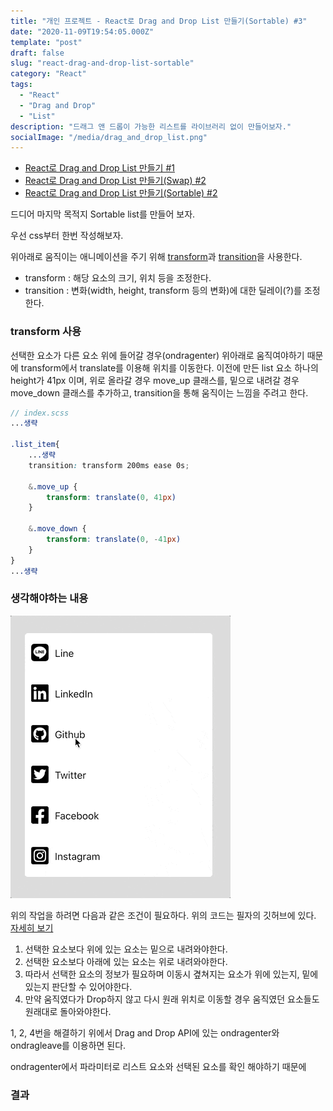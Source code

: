 ```yaml
---
title: "개인 프로젝트 - React로 Drag and Drop List 만들기(Sortable) #3"
date: "2020-11-09T19:54:05.000Z"
template: "post"
draft: false
slug: "react-drag-and-drop-list-sortable"
category: "React"
tags:
  - "React"
  - "Drag and Drop"
  - "List"
description: "드래그 앤 드롭이 가능한 리스트를 라이브러리 없이 만들어보자."
socialImage: "/media/drag_and_drop_list.png"
---
```


- [React로 Drag and Drop List 만들기 #1](/posts/react-drag-and-drop-list)
- [React로 Drag and Drop List 만들기(Swap) #2](/posts/react-drag-and-drop-list-2)
- [React로 Drag and Drop List 만들기(Sortable) #2](/posts/react-drag-and-drop-list-sortable)

드디어 마지막 목적지 Sortable list를 만들어 보자.

우선 css부터 한번 작성해보자.

위아래로 움직이는 애니메이션을 주기 위해 [transform](https://developer.mozilla.org/ko/docs/Web/CSS/transform)과 [transition](https://developer.mozilla.org/ko/docs/Web/CSS/transition)을 사용한다.

- transform : 해당 요소의 크기, 위치 등을 조정한다.
- transition : 변화(width, height, transform 등의 변화)에 대한 딜레이(?)를 조정한다.

### transform 사용
선택한 요소가 다른 요소 위에 들어갈 경우(ondragenter) 위아래로 움직여야하기 때문에 transform에서 translate를 이용해 위치를 이동한다. 이전에 만든 list 요소 하나의 height가 41px 이며, 위로 올라갈 경우 move\_up 클래스를, 밑으로 내려갈 경우 move\_down 클래스를 추가하고, transition을 통해 움직이는 느낌을 주려고 한다.

``` scss
// index.scss
...생략

.list_item{
    ...생략
    transition: transform 200ms ease 0s;

    &.move_up {
        transform: translate(0, 41px)
    }

    &.move_down {
        transform: translate(0, -41px)
    }
}
...생략
```

### 생각해야하는 내용
![drag_and_drop_list_sortable.gif](/media/drag_and_drop_list_sortable.gif) 

위의 작업을 하려면 다음과 같은 조건이 필요하다. 위의 코드는 필자의 깃허브에 있다. [자세히 보기](https://github.com/Chill-bi/drag_and_drop)

1. 선택한 요소보다 위에 있는 요소는 밑으로 내려와야한다.
2. 선택한 요소보다 아래에 있는 요소는 위로 내려와야한다.
3. 따라서 선택한 요소의 정보가 필요하며 이동시 곂쳐지는 요소가 위에 있는지, 밑에 있는지 판단할 수 있어야한다.
4. 만약 움직였다가 Drop하지 않고 다시 원래 위치로 이동할 경우 움직였던 요소들도 원래대로 돌아와야한다.

1, 2, 4번을 해결하기 위에서 Drag and Drop API에 있는 ondragenter와 ondragleave를 이용하면 된다.

ondragenter에서 파라미터로 리스트 요소와 선택된 요소를 확인 해야하기 때문에


### 결과
